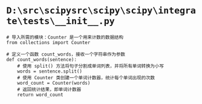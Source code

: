 # `D:\src\scipysrc\scipy\scipy\integrate\tests\__init__.py`

```
# 导入所需的模块：Counter 是一个用来计数的数据结构
from collections import Counter

# 定义一个函数 count_words，接收一个字符串作为参数
def count_words(sentence):
    # 使用 split() 方法将句子分割成单词列表，并将所有单词转换为小写
    words = sentence.split()
    # 使用 Counter 类创建一个单词计数器，统计每个单词出现的次数
    word_count = Counter(words)
    # 返回统计结果，即单词计数器
    return word_count
```